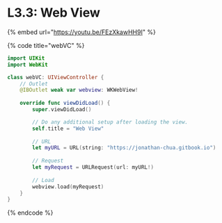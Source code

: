 # L3.3: Web View

{% embed url="https://youtu.be/FEzXkawHH9I" %}

{% code title="webVC" %}
```swift
import UIKit
import WebKit

class webVC: UIViewController {
    // Outlet
    @IBOutlet weak var webview: WKWebView!
    
    override func viewDidLoad() {
        super.viewDidLoad()

        // Do any additional setup after loading the view.
        self.title = "Web View"
        
        // URL
        let myURL = URL(string: "https://jonathan-chua.gitbook.io")
        
        // Request
        let myRequest = URLRequest(url: myURL!)
        
        // Load
        webview.load(myRequest)
    }
}
```
{% endcode %}
